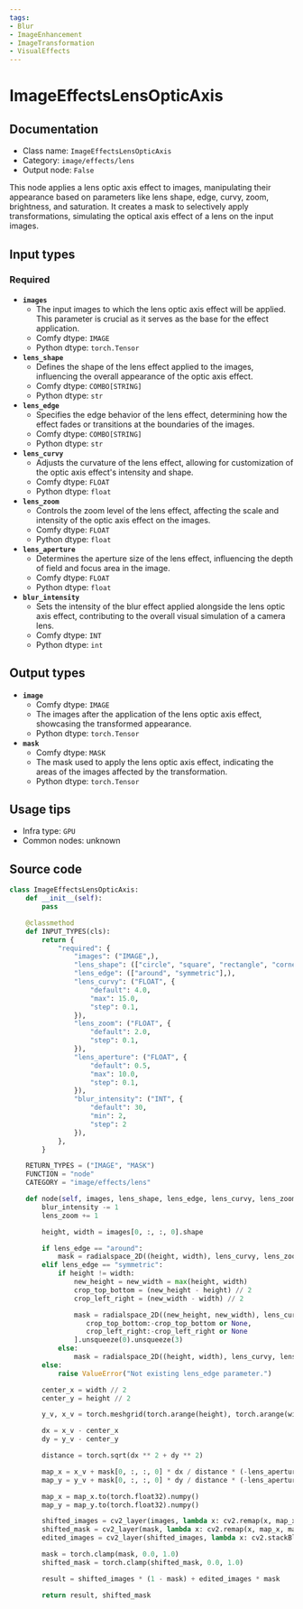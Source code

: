 ```yaml
---
tags:
- Blur
- ImageEnhancement
- ImageTransformation
- VisualEffects
---
```


# ImageEffectsLensOpticAxis
## Documentation
- Class name: `ImageEffectsLensOpticAxis`
- Category: `image/effects/lens`
- Output node: `False`

This node applies a lens optic axis effect to images, manipulating their appearance based on parameters like lens shape, edge, curvy, zoom, brightness, and saturation. It creates a mask to selectively apply transformations, simulating the optical axis effect of a lens on the input images.
## Input types
### Required
- **`images`**
    - The input images to which the lens optic axis effect will be applied. This parameter is crucial as it serves as the base for the effect application.
    - Comfy dtype: `IMAGE`
    - Python dtype: `torch.Tensor`
- **`lens_shape`**
    - Defines the shape of the lens effect applied to the images, influencing the overall appearance of the optic axis effect.
    - Comfy dtype: `COMBO[STRING]`
    - Python dtype: `str`
- **`lens_edge`**
    - Specifies the edge behavior of the lens effect, determining how the effect fades or transitions at the boundaries of the images.
    - Comfy dtype: `COMBO[STRING]`
    - Python dtype: `str`
- **`lens_curvy`**
    - Adjusts the curvature of the lens effect, allowing for customization of the optic axis effect's intensity and shape.
    - Comfy dtype: `FLOAT`
    - Python dtype: `float`
- **`lens_zoom`**
    - Controls the zoom level of the lens effect, affecting the scale and intensity of the optic axis effect on the images.
    - Comfy dtype: `FLOAT`
    - Python dtype: `float`
- **`lens_aperture`**
    - Determines the aperture size of the lens effect, influencing the depth of field and focus area in the image.
    - Comfy dtype: `FLOAT`
    - Python dtype: `float`
- **`blur_intensity`**
    - Sets the intensity of the blur effect applied alongside the lens optic axis effect, contributing to the overall visual simulation of a camera lens.
    - Comfy dtype: `INT`
    - Python dtype: `int`
## Output types
- **`image`**
    - Comfy dtype: `IMAGE`
    - The images after the application of the lens optic axis effect, showcasing the transformed appearance.
    - Python dtype: `torch.Tensor`
- **`mask`**
    - Comfy dtype: `MASK`
    - The mask used to apply the lens optic axis effect, indicating the areas of the images affected by the transformation.
    - Python dtype: `torch.Tensor`
## Usage tips
- Infra type: `GPU`
- Common nodes: unknown


## Source code
```python
class ImageEffectsLensOpticAxis:
    def __init__(self):
        pass

    @classmethod
    def INPUT_TYPES(cls):
        return {
            "required": {
                "images": ("IMAGE",),
                "lens_shape": (["circle", "square", "rectangle", "corners"],),
                "lens_edge": (["around", "symmetric"],),
                "lens_curvy": ("FLOAT", {
                    "default": 4.0,
                    "max": 15.0,
                    "step": 0.1,
                }),
                "lens_zoom": ("FLOAT", {
                    "default": 2.0,
                    "step": 0.1,
                }),
                "lens_aperture": ("FLOAT", {
                    "default": 0.5,
                    "max": 10.0,
                    "step": 0.1,
                }),
                "blur_intensity": ("INT", {
                    "default": 30,
                    "min": 2,
                    "step": 2
                }),
            },
        }

    RETURN_TYPES = ("IMAGE", "MASK")
    FUNCTION = "node"
    CATEGORY = "image/effects/lens"

    def node(self, images, lens_shape, lens_edge, lens_curvy, lens_zoom, lens_aperture, blur_intensity):
        blur_intensity -= 1
        lens_zoom += 1

        height, width = images[0, :, :, 0].shape

        if lens_edge == "around":
            mask = radialspace_2D((height, width), lens_curvy, lens_zoom, lens_shape, 0.0, 1.0 + lens_curvy).unsqueeze(0).unsqueeze(3)
        elif lens_edge == "symmetric":
            if height != width:
                new_height = new_width = max(height, width)
                crop_top_bottom = (new_height - height) // 2
                crop_left_right = (new_width - width) // 2

                mask = radialspace_2D((new_height, new_width), lens_curvy, lens_zoom, lens_shape, 0.0, 1.0 + lens_curvy)[
                   crop_top_bottom:-crop_top_bottom or None,
                   crop_left_right:-crop_left_right or None
                ].unsqueeze(0).unsqueeze(3)
            else:
                mask = radialspace_2D((height, width), lens_curvy, lens_zoom, lens_shape, 0.0, 1.0 + lens_curvy).unsqueeze(0).unsqueeze(3)
        else:
            raise ValueError("Not existing lens_edge parameter.")

        center_x = width // 2
        center_y = height // 2

        y_v, x_v = torch.meshgrid(torch.arange(height), torch.arange(width), indexing='ij')

        dx = x_v - center_x
        dy = y_v - center_y

        distance = torch.sqrt(dx ** 2 + dy ** 2)

        map_x = x_v + mask[0, :, :, 0] * dx / distance * (-lens_aperture * 100)
        map_y = y_v + mask[0, :, :, 0] * dy / distance * (-lens_aperture * 100)

        map_x = map_x.to(torch.float32).numpy()
        map_y = map_y.to(torch.float32).numpy()

        shifted_images = cv2_layer(images, lambda x: cv2.remap(x, map_x, map_y, cv2.INTER_LINEAR))
        shifted_mask = cv2_layer(mask, lambda x: cv2.remap(x, map_x, map_y, cv2.INTER_LINEAR))
        edited_images = cv2_layer(shifted_images, lambda x: cv2.stackBlur(x, (blur_intensity, blur_intensity)))

        mask = torch.clamp(mask, 0.0, 1.0)
        shifted_mask = torch.clamp(shifted_mask, 0.0, 1.0)

        result = shifted_images * (1 - mask) + edited_images * mask

        return result, shifted_mask

```
